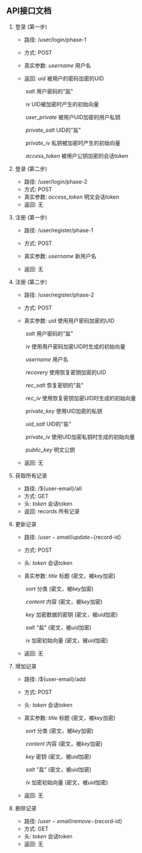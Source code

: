 ## API接口文档

1. 登录 (第一步)

   - 路径: /user/login/phase-1

   - 方式: POST

   - 真实参数: *username*       用户名

   - 返回:         *uid*                  被用户的密码加密的UID

     ​                 *salt*                  用户密码的"盐"

     ​                 *iv*                     UID被加密时产生的初始向量
     
     ​                 *user_private*   被用户UID加密的用户私钥
     
     ​                 *private_salt*     UID的"盐"
     
     ​                 *private_iv*        私钥被加密时产生的初始向量
     
     ​                 *access_token*  被用户公钥加密的会话token

2. 登录 (第二步)

   - 路径: /user/login/phase-2
   - 方式: POST
   - 真实参数: *access_token*   明文会话token
   - 返回: 无

3. 注册 (第一步)

   - 路径: /user/register/phase-1

   - 方式: POST

   - 真实参数: *username*         新用户名

   - 返回: 无

4. 注册 (第二步)

   - 路径: /user/register/phase-2

   - 方式: POST

   - 真实参数: *uid*                      使用用户密码加密的UID

     ​                 *salt*                      用户密码的"盐"

     ​                 *iv*                         使用用户密码加密UID时生成的初始向量

     ​                 *username*           用户名

     ​                 *recovery*              使用恢复密钥加密的UID

     ​                 *rec_salt*                恢复密钥的"盐"

     ​                 *rec_iv*                   使用恢复密钥加密UID时生成的初始向量

     ​                 *private_key*          使用UID加密的私钥

     ​				 *uid_salt*                UID的"盐"

     ​                 *private_iv*             使用UID加密私钥时生成的初始向量

     ​                 *public_key*            明文公钥

   - 返回:        无

5. 获取所有记录
   - 路径: /${user-email}/all
   - 方式: GET
   - 头: *token*                              会话token
   - 返回: records                      所有记录
   
6. 更新记录

   - 路径: /${user-email}/update-${record-id}

   - 方式: POST

   - 头: *token*                               会话token

   - 真实参数: *title*                       标题 (密文，被*key*加密)

     ​                 *sort*                       分类 (密文，被*key*加密)

     ​                 *content*                 内容 (密文，被*key*加密)

     ​                 *key*                        加密数据的密钥 (密文，被*uid*加密)

     ​                 *salt*                        "盐" (密文，被*uid*加密)

     ​                 *iv*                           加密初始向量 (密文，被*uid*加密)

   - 返回: 无

     

7. 增加记录

   - 路径: /${user-email}/add

   - 方式: POST

   - 头: *token*                                会话token

   - 真实参数: *title*                       标题 (密文，被*key*加密)

     ​                 *sort*                       分类 (密文，被*key*加密)

     ​                 *content*                 内容 (密文，被*key*加密)

     ​                 *key*                        密钥 (密文，被*uid*加密)

     ​                 *salt*                        "盐" (密文，被*uid*加密)

     ​                 *iv*                           加密初始向量 (密文，被*uid*加密)

   - 返回: 无

8. 删除记录

   - 路径: /${user-email}/remove-${record-id}
   - 方式: GET
   - 头: *token*                                 会话token
   - 返回: 无